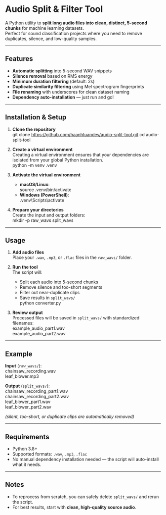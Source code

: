 # Audio Split & Filter Tool

A Python utility to **split long audio files into clean, distinct, 5-second chunks** for machine learning datasets.  
Perfect for sound classification projects where you need to remove duplicates, silence, and low-quality samples.

---

## Features
- **Automatic splitting** into 5-second WAV snippets  
- **Silence removal** based on RMS energy  
- **Minimum duration filtering** (default: 2s)  
- **Duplicate similarity filtering** using Mel spectrogram fingerprints  
- **File renaming** with underscores for clean dataset naming  
- **Dependency auto-installation** — just run and go!  

---

## Installation & Setup

1. **Clone the repository**  
   git clone https://github.com/haanhtuandev/audio-split-tool.git
   cd audio-split-tool

2. **Create a virtual environment**  
   Creating a virtual environment ensures that your dependencies are isolated from your global Python installation.  
   python -m venv .venv

3. **Activate the virtual environment**  
   - **macOS/Linux**:  
     source .venv/bin/activate  
   - **Windows (PowerShell)**:  
     .venv\Scripts\activate

4. **Prepare your directories**  
   Create the input and output folders:  
   mkdir -p raw_wavs split_wavs

---

## Usage

1. **Add audio files**  
   Place your `.wav`, `.mp3`, or `.flac` files in the `raw_wavs/` folder.

2. **Run the tool**  
   The script will:
   - Split each audio into 5-second chunks
   - Remove silence and too-short segments
   - Filter out near-duplicate clips
   - Save results in `split_wavs/`  
   python converter.py

3. **Review output**  
   Processed files will be saved in `split_wavs/` with standardized filenames:  
   example_audio_part1.wav  
   example_audio_part2.wav

---

## Example

**Input** (`raw_wavs/`):  
chainsaw_recording.wav  
leaf_blower.mp3

**Output** (`split_wavs/`):  
chainsaw_recording_part1.wav  
chainsaw_recording_part2.wav  
leaf_blower_part1.wav  
leaf_blower_part2.wav

*(silent, too-short, or duplicate clips are automatically removed)*

---

## Requirements
- Python 3.8+  
- Supported formats: `.wav`, `.mp3`, `.flac`  
- No manual dependency installation needed — the script will auto-install what it needs.

---

## Notes
- To reprocess from scratch, you can safely delete `split_wavs/` and rerun the script.
- For best results, start with **clean, high-quality source audio**.
